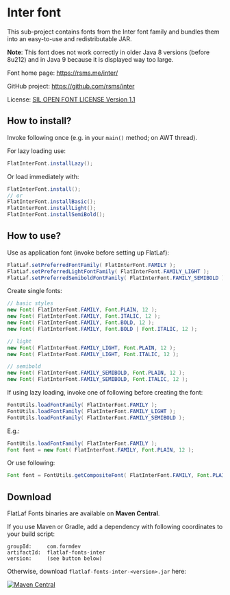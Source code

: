 Inter font
==========

This sub-project contains fonts from the Inter font family and bundles them into
an easy-to-use and redistributable JAR.

**Note**: This font does not work correctly in older Java 8 versions (before
8u212) and in Java 9 because it is displayed way too large.

Font home page: https://rsms.me/inter/

GitHub project: https://github.com/rsms/inter

License:
[SIL OPEN FONT LICENSE Version 1.1](src/main/resources/com/formdev/flatlaf/fonts/inter/LICENSE.txt)


How to install?
---------------

Invoke following once (e.g. in your `main()` method; on AWT thread).

For lazy loading use:

~~~java
FlatInterFont.installLazy();
~~~

Or load immediately with:

~~~java
FlatInterFont.install();
// or
FlatInterFont.installBasic();
FlatInterFont.installLight();
FlatInterFont.installSemiBold();
~~~


How to use?
-----------

Use as application font (invoke before setting up FlatLaf):

~~~java
FlatLaf.setPreferredFontFamily( FlatInterFont.FAMILY );
FlatLaf.setPreferredLightFontFamily( FlatInterFont.FAMILY_LIGHT );
FlatLaf.setPreferredSemiboldFontFamily( FlatInterFont.FAMILY_SEMIBOLD );
~~~

Create single fonts:

~~~java
// basic styles
new Font( FlatInterFont.FAMILY, Font.PLAIN, 12 );
new Font( FlatInterFont.FAMILY, Font.ITALIC, 12 );
new Font( FlatInterFont.FAMILY, Font.BOLD, 12 );
new Font( FlatInterFont.FAMILY, Font.BOLD | Font.ITALIC, 12 );

// light
new Font( FlatInterFont.FAMILY_LIGHT, Font.PLAIN, 12 );
new Font( FlatInterFont.FAMILY_LIGHT, Font.ITALIC, 12 );

// semibold
new Font( FlatInterFont.FAMILY_SEMIBOLD, Font.PLAIN, 12 );
new Font( FlatInterFont.FAMILY_SEMIBOLD, Font.ITALIC, 12 );
~~~

If using lazy loading, invoke one of following before creating the font:

~~~java
FontUtils.loadFontFamily( FlatInterFont.FAMILY );
FontUtils.loadFontFamily( FlatInterFont.FAMILY_LIGHT );
FontUtils.loadFontFamily( FlatInterFont.FAMILY_SEMIBOLD );
~~~

E.g.:

~~~java
FontUtils.loadFontFamily( FlatInterFont.FAMILY );
Font font = new Font( FlatInterFont.FAMILY, Font.PLAIN, 12 );
~~~

Or use following:

~~~java
Font font = FontUtils.getCompositeFont( FlatInterFont.FAMILY, Font.PLAIN, 12 );
~~~


Download
--------

FlatLaf Fonts binaries are available on **Maven Central**.

If you use Maven or Gradle, add a dependency with following coordinates to your
build script:

    groupId:     com.formdev
    artifactId:  flatlaf-fonts-inter
    version:     (see button below)

Otherwise, download `flatlaf-fonts-inter-<version>.jar` here:

[![Maven Central](https://maven-badges.herokuapp.com/maven-central/com.formdev/flatlaf-fonts-inter/badge.svg?style=flat-square&color=007ec6)](https://maven-badges.herokuapp.com/maven-central/com.formdev/flatlaf-fonts-inter)
